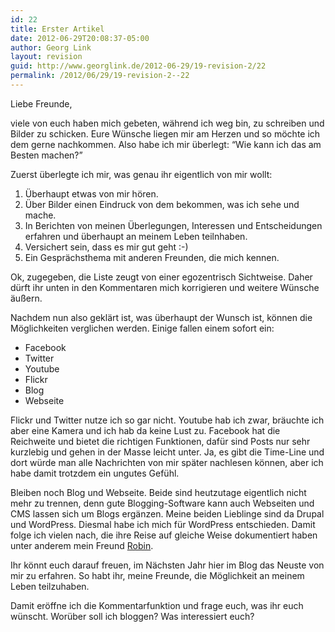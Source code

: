 ```yaml
---
id: 22
title: Erster Artikel
date: 2012-06-29T20:08:37-05:00
author: Georg Link
layout: revision
guid: http://www.georglink.de/2012-06-29/19-revision-2/22
permalink: /2012/06/29/19-revision-2--22
---
```

Liebe Freunde,

viele von euch haben mich gebeten, während ich weg bin, zu schreiben und Bilder zu schicken. Eure Wünsche liegen mir am Herzen und so möchte ich dem gerne nachkommen. Also habe ich mir überlegt: &#8220;Wie kann ich das am Besten machen?&#8221;

Zuerst überlegte ich mir, was genau ihr eigentlich von mir wollt:

  1. Überhaupt etwas von mir hören.
  2. Über Bilder einen Eindruck von dem bekommen, was ich sehe und mache.
  3. In Berichten von meinen Überlegungen, Interessen und Entscheidungen erfahren und überhaupt an meinem Leben teilnhaben.
  4. Versichert sein, dass es mir gut geht :-)
  5. Ein Gesprächsthema mit anderen Freunden, die mich kennen.

Ok, zugegeben, die Liste zeugt von einer egozentrisch Sichtweise. Daher dürft ihr unten in den Kommentaren mich korrigieren und weitere Wünsche äußern.

Nachdem nun also geklärt ist, was überhaupt der Wunsch ist, können die Möglichkeiten verglichen werden. Einige fallen einem sofort ein:

  * Facebook
  * Twitter
  * Youtube
  * Flickr
  * Blog
  * Webseite

Flickr und Twitter nutze ich so gar nicht. Youtube hab ich zwar, bräuchte ich aber eine Kamera und ich hab da keine Lust zu. Facebook hat die Reichweite und bietet die richtigen Funktionen, dafür sind Posts nur sehr kurzlebig und gehen in der Masse leicht unter. Ja, es gibt die Time-Line und dort würde man alle Nachrichten von mir später nachlesen können, aber ich habe damit trotzdem ein ungutes Gefühl.

Bleiben noch Blog und Webseite. Beide sind heutzutage eigentlich nicht mehr zu trennen, denn gute Blogging-Software kann auch Webseiten und CMS lassen sich um Blogs ergänzen. Meine beiden Lieblinge sind da Drupal und WordPress. Diesmal habe ich mich für WordPress entschieden. Damit folge ich vielen nach, die ihre Reise auf gleiche Weise dokumentiert haben unter anderem mein Freund [Robin](www.reisender-robin.de).

Ihr könnt euch darauf freuen, im Nächsten Jahr hier im Blog das Neuste von mir zu erfahren. So habt ihr, meine Freunde, die Möglichkeit an meinem Leben teilzuhaben.

Damit eröffne ich die Kommentarfunktion und frage euch, was ihr euch wünscht. Worüber soll ich bloggen? Was interessiert euch?